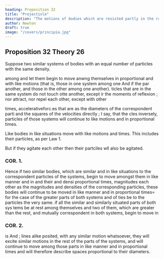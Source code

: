 ```yaml
---
heading: Proposition 32
title: "Projectivle"
description: "The motions of bodies which are resisted partly in the ratio of the velocities, and partly"
author: Newton
draft: true
image: "/covers/principia.jpg"
---
```




## Proposition 32 Theory 26

Suppose two similar systems of bodies with an equal number of particles with the same density.

<!--  The particles are 
and tional, each 
tion
the correspondent particles be similar and propor
one system to each in the other, and have a like situa
themselves, and the same given ratio of density to each
let
in, -->

among
and let them begin to move anwng themselves in proportional
and with like motions (that is, those in one system among one
And if the par
another, and those in the other among one another).
ticles that are in the same system do not touch otte another,
except ir
the moments of reflexion ; nor attract, nor repel each other, except with
other

times,
accelerativeforc.es that are as the diameters of the correspondent parti
and the squares of the velocities directly ; I say, that the
cles inversely,
particles of those systems will continue to
like motions and in proportional times.


Like bodies in like situations move with like motions and times. This includes their particles, as per Law 1. 

But if they agitate each other then their partciles wll also be agitated. 

<!-- forces,
diameters of the correspondent particles inversely and the squares of the
velocities directly, then, because the particles are in like situations, and
proportional, the whole forces with which correspondent
are
and which are compounded of each of the agitating
agitated,
particles
forces (by Corol. 2 of the Laws), will have like directions, and have the
their forces are
same
effect as if
they respected centres placed alike among the particles
to each other as the several forces which
;
and those whole forces will be
compose them, that is, as the diameters of the correspondent particles in
and therefore will cans**
versely, and the squares of the velocities directly
:3^4

11.
correspondent particles to continue to describe like figures. These things
will be so (by Cor. 1 and S,
Prop. IV. ; Book 1), if those centres are at rest
but if they are moved, yet by reason of the similitude of the
translations,
their situations
among the particles of the system will remain similar , so
that the changes introduced into the
figures described by the particles will
still be similar.
So that the motions of correspondent and similar
ticles will
continue similar
their first meeting with each other
thence will arise similar collisions, and similar reflexions; which will
till
beget similar motions of the particles
now shown),
till
they mutually
fall
;
par
and
again
what was just
upon one another again, and so on ad
among themselves
(by
infinitum. -->

### COR. 1. 

Hence if two similar bodies, which are similar and in like situations
to the
correspondent particles of the systems, begin to move amongst them
in like manner and in
and their
and densi
proportional times,
magnitudes
each other as the magnitudes and densities of the
corresponding
particles, these bodies will continue to be moved in like manner and in
proportional times= for the case of the greater parts of both systems and of
ties
be
to
the particles
the very same.
if all the similar and similarly situated parts of both
sys
tems be at rest among themselves and two of them, which are greater than
the rest, and mutually correspondent in both systems, begin to move in


### COR. 2.

is
And
;
lines alike posited, with any similar motion whatsoever, they will excite
similar motions in the rest of the parts of the systems, and will continue
to move
among those parts in like manner and in proportional times and
will therefore describe spaces proportional to their diameters.
